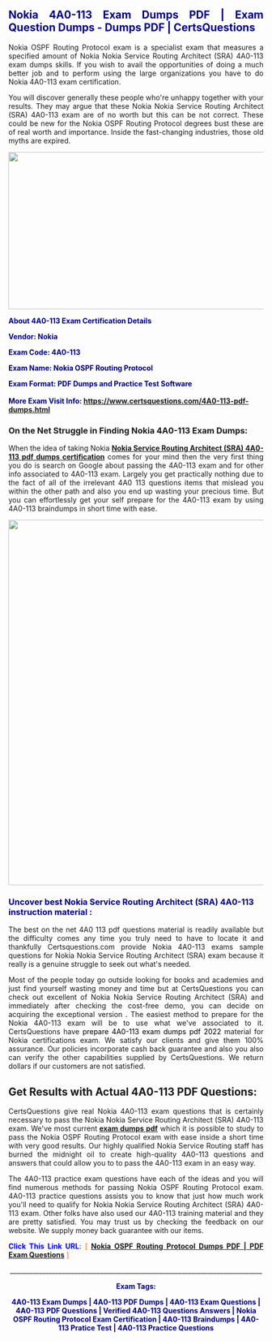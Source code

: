 <h2 style="text-align: justify;"><span style="color: #000080;">Nokia 4A0-113 Exam Dumps PDF | Exam Question Dumps - Dumps PDF | CertsQuestions</span></h2>
<p style="text-align: justify;">Nokia OSPF Routing Protocol exam is a specialist exam that measures a specified amount of Nokia Nokia Service Routing Architect (SRA) 4A0-113 exam dumps skills. If you wish to avail the opportunities of doing a much better job and to perform using the large organizations you have to do Nokia 4A0-113 exam certification.</p>
<p style="text-align: justify;">You will discover generally these people who're unhappy together with your results. They may argue that these Nokia Nokia Service Routing Architect (SRA) 4A0-113 exam are of no worth but this can be not correct. These could be new for the Nokia OSPF Routing Protocol degrees bust these are of real worth and importance. Inside the fast-changing industries, those old myths are expired.</p>
<p><img style="display: block; margin-left: auto; margin-right: auto;" src="https://i.imgur.com/eaP4ae9.png" width="840" height="310" /></p>
<p><span style="color: #000080;"><strong>About 4A0-113 Exam Certification Details</strong></span></p>
<p><span style="color: #000080;"><strong>Vendor: Nokia<br /></strong></span></p>
<p><span style="color: #000080;"><strong>Exam Code: 4A0-113</strong></span></p>
<p><span style="color: #000080;"><strong>Exam Name: Nokia OSPF Routing Protocol</strong></span></p>
<p><span style="color: #000080;"><strong>Exam Format: PDF Dumps and Practice Test Software<br /><br />More Exam Visit Info: <span style="color: #ff6600;"><a href="https://www.certsquestions.com/4A0-113-pdf-dumps.html">https://www.certsquestions.com/4A0-113-pdf-dumps.html</a></span></strong></span></p>
<h3>On the Net Struggle in Finding Nokia 4A0-113 Exam Dumps:</h3>
<p style="text-align: justify;">When the idea of taking Nokia <a href="https://www.certsquestions.com/4A0-113-pdf-dumps.html"><strong>Nokia Service Routing Architect (SRA) 4A0-113 pdf dumps certification</strong></a> comes for your mind then the very first thing you do is search on Google about passing the 4A0-113 exam and for other info associated to 4A0-113 exam. Largely you get practically nothing due to the fact of all of the irrelevant 4A0 113 questions items that mislead you within the other path and also you end up wasting your precious time. But you can effortlessly get your self prepare for the 4A0-113 exam by using 4A0-113 braindumps in short time with ease.</p>
<p><a href="https://www.certsquestions.com/4A0-113-pdf-dumps.html"><img style="display: block; margin-left: auto; margin-right: auto;" src="https://i.imgur.com/pxhoKQ2.png" width="720" /></a></p>
<h3><span style="color: #000080;">Uncover best Nokia Service Routing Architect (SRA) 4A0-113 instruction material :</span></h3>
<p style="text-align: justify;">The best on the net 4A0 113 pdf questions material is readily available but the difficulty comes any time you truly need to have to locate it and thankfully Certsquestions.com provide Nokia 4A0-113 exams sample questions for Nokia Nokia Service Routing Architect (SRA) exam because it really is a genuine struggle to seek out what's needed.</p>
<p style="text-align: justify;">Most of the people today go outside looking for books and academies and just find yourself wasting money and time but at CertsQuestions you can check out excellent of Nokia Nokia Service Routing Architect (SRA) and immediately after checking the cost-free demo, you can decide on acquiring the exceptional version . The easiest method to prepare for the Nokia 4A0-113 exam will be to use what we've associated to it. CertsQuestions have <span style="color: #000000;">prepare 4A0-113 exam dumps pdf 2022</span> material for Nokia certifications exam. We satisfy our clients and give them 100% assurance. Our policies incorporate cash back guarantee and also you also can verify the other capabilities supplied by CertsQuestions. We return dollars if our customers are not satisfied.</p>
<h2>Get Results with Actual 4A0-113 PDF Questions:</h2>
<p style="text-align: justify;">CertsQuestions give real Nokia 4A0-113 exam questions that is certainly necessary to pass the Nokia Nokia Service Routing Architect (SRA) 4A0-113 exam. We've most current<strong>&nbsp;<a href="https://www.certsquestions.com/">exam dumps pdf</a></strong>&nbsp;which it is possible to study to pass the Nokia OSPF Routing Protocol exam with ease inside a short time with very good results. Our highly qualified Nokia Service Routing staff has burned the midnight oil to create high-quality 4A0-113 questions and answers that could allow you to to pass the 4A0-113 exam in an easy way.</p>
<p style="text-align: justify;">The 4A0-113 practice exam questions have each of the ideas and you will find numerous methods for passing Nokia OSPF Routing Protocol exam. 4A0-113 practice questions assists you to know that just how much work you'll need to qualify for Nokia Nokia Service Routing Architect (SRA) 4A0-113 exam. Other folks have also used our 4A0-113 training material and they are pretty satisfied. You may trust us by checking the feedback on our website. We supply money back guarantee with our items.</p>
<p style="text-align: justify;"><span style="color: #0000ff;"><strong>Click This Link URL</strong>:</span> <span style="color: #ff6600;">[ <strong><a href="https://www.certsquestions.com/nokia-service-routing-certification.html">Nokia OSPF Routing Protocol Dumps PDF | PDF Exam Questions</a></strong> ]</span></p>
<p style="text-align: center;">______________________________________________________________________________</p>
<p style="text-align: center;"><span style="color: #000080;"><strong>Exam Tags:</strong></span></p>
<p style="text-align: center;"><span style="color: #000080;"><strong>4A0-113 Exam Dumps | 4A0-113 PDF Dumps | 4A0-113 Exam Questions | 4A0-113 PDF Questions | Verified 4A0-113 Questions Answers | Nokia OSPF Routing Protocol Exam Certification | 4A0-113 Braindumps | 4A0-113 Pratice Test | 4A0-113 Practice Questions</strong></span></p>
